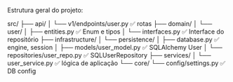 

Estrutura geral do projeto:

src/
├── api/
│   └── v1/endpoints/user.py             ✅ rotas
├── domain/
│   └── user/
│       ├── entities.py                  ✅ Enum e tipos
│       └── interfaces.py                ✅ Interface do repositório
├── infrastructure/
│   └── persistence/
│       ├── database.py                  ✅ engine, session
│       ├── models/user_model.py         ✅ SQLAlchemy User
│       └── repositories/user_repo.py    ✅ SQLUserRepository
├── services/
│   └── user_service.py                  ✅ lógica de aplicação
└── core/
    └── config/settings.py               ✅ DB config